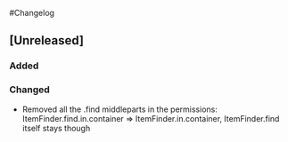 #Changelog


## [Unreleased]
### Added
### Changed
- Removed all the .find middleparts in the permissions: ItemFinder.find.in.container => ItemFinder.in.container,  ItemFinder.find itself stays though
